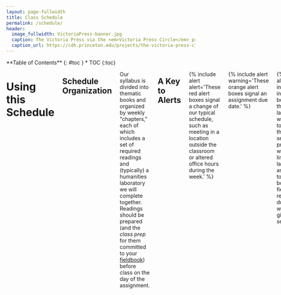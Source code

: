 ```yaml
---
layout: page-fullwidth
title: Class Schedule
permalink: /schedule/
header:
  image_fullwidth: VictoriaPress-banner.jpg
  caption: The Victoria Press via the <em>Victoria Press Circle</em> project
  caption_url: https://cdh.princeton.edu/projects/the-victoria-press-circle/
---
```


<div class="row">
<div class="medium-4 medium-push-8 columns" markdown="1">
<div class="panel radius" markdown="1">
**Table of Contents**
{: #toc }
*  TOC
{:toc}
</div>
</div><!-- /.medium-4.columns -->

<div class="medium-8 medium-pull-4 columns" markdown="1">

# Using this Schedule

## Schedule Organization

Our syllabus is divided into thematic books and organized by weekly "chapters," each of which includes a set of required readings and (typically) a humanities laboratory we will complete together. Readings should be prepared (and the *class prep* for them committed to your [fieldbook](/assignments/fieldbook)) before class on the day of the assignment.

## A Key to Alerts

{% include alert alert='These red alert boxes signal a change of our typical schedule, such as meeting in a location outside the classroom or altered office hours during the week.' %}

{% include alert warning='These orange alert boxes signal an assignment due date.' %}

{% include alert info='These information boxes signal the in-class lab that we will work on together. As the semester progresses I will add links to the lab assignments to these boxes. Your fieldbook reports are due within a week of a given lab session.' %}

-----

# Book the First &#9755; (re)Mediation

## Chapter One: Media Messages

{% include alert info='[Lab #1: Mark(it all)down](/labs/Lab1-Markdown/)' %}

## January 9

Introducing the class

## January 11

+ Marshall McLuhan, ["The Medium is the Message"](https://northeastern.alma.exlibrisgroup.com/leganto/public/01NEU_INST/citation/9006734890001401?auth=SAML) (1964)
+ Lisa Gitelman, "Introduction: Media as Historical Subjects," (to the break on page 12) from [*Always Already New: Media, History, and the Data of Culture*](https://northeastern.alma.exlibrisgroup.com/leganto/public/01NEU_INST/citation/9006734700001401?auth=SAML) (MIT Press, 2006)

## Chapter Two: Codex

{% include alert alert='Meet in the Northeastern Archives & Special Collections, 92 Snell Library (in the basement) on January 16' %}

{% include alert info='[Lab #2: Into the Archive](/labs/Lab2-Archive/)' %}

### January 16 

+ Bonnie Mak, ["Architectures of the Page"](https://northeastern.alma.exlibrisgroup.com/leganto/public/01NEU_INST/citation/9006739380001401?auth=SAML) (2011)

### January 18

+ Amaranth Borsuk, “The Book as Object” from *The Book* (2018)

## Chapter Three: Manuscript

{% include alert info='[Lab #3: Illuminating the Book](/labs/Lab3-Illuminating/)' %}

### January 23 

+ James Gleick, *The Information*, prologue-chapter 2 (pg. 3-50)
+ Ted Chiang, ["The Truth of Fact, the Truth of Feeling"](https://northeastern.alma.exlibrisgroup.com/leganto/public/01NEU_INST/citation/9006741930001401?auth=SAML) (2013)

### January 25

+ Ælfric, [Preface to his translation of Genesis](https://brandonwhawk.net/2014/07/30/aelfrics-preface-to-genesis-a-translation/) (ca. 990)
+ Geoffrey Chaucer, ["Chaucer’s Words to His Scrivener"](http://genius.com/Geoffrey-chaucer-chaucers-words-to-his-scrivener-annotated) (ca. 1380)
+ Excerpts from Johannes Trithemius, [*In Praise of Scribes*](http://misc.yarinareth.net/trithemius.html) (1492)
+ (watch) Getty Museum, ["Making Manuscripts"](https://youtu.be/nuNfdHNTv9o) (6:19)
+ (optional, but new and incredibly cool) A. Radini *et al* ["Medieval women’s early involvement in manuscript production suggested by lapis lazuli identification in dental calculus"](http://advances.sciencemag.org/content/5/1/eaau7126)

## Chapter Four: Literacy

### January 30 

+ Ellen Cushman, ["'We're Taking the Genius of Sequoyah into This Century': The Cherokee Syllabary, Peoplehood, and Perseverance"](https://northeastern.alma.exlibrisgroup.com/leganto/public/01NEU_INST/citation/9006741960001401?auth=SAML) (2011)
+ Annette Vee, “Introduction: Computer Programming as Literacy” from [*Coding Literacy: How Computer Programming is Changing Writing*](https://northeastern.alma.exlibrisgroup.com/leganto/public/01NEU_INST/citation/9006742010001401?auth=SAML) (2018)

### February 1

{% include alert warning='DUE: [Dead Media Poster Presentations](/assignments/deadmediaposter/) in class February 1' %}

-----

# Book the Second &#9755; Impression

## Chapter Five: Into the Matrix

{% include alert info='[Lab #4: Letterpress I]()' %}

### February 6

+ Amaranth Borsuk, “The Book as Content” from *The Book* (2018)
+ (watch) Stephen Fry, [*The Machine That Made Us*](http://www.veoh.com/watch/v18714625RMJnrG8x) (This video is about 1 hour long; plan accordingly!)

### February 8

+ James Gleick, *The Information* (2011), chapter 3 (pg. 51-77)
+ Adam J. Hooks, [“How to Read Like a Renaissance Reader”](http://www.adamghooks.net/2012/08/how-to-read-like-renaissance-reader.html) (2012)
+ (optional, but very useful, watch) [“Printing”](https://youtu.be/bPCiWiLu-W4) vocational film (1947) and [“Learning to Set Type”](https://youtu.be/AHrLIVeH1KM) vocational film (1940s)

## Chapter Six: Print Cultures

{% include alert info='[Lab #5: Letterpress II]()' %}

{% include alert alert='Professor Cordell away on February 15 and 20. Virtual class on February 15' %}

## February 13

+ Benjamin Franklin, [*The Autobiography of Benjamin Franklin*](https://www.gutenberg.org/files/20203/20203-h/20203-h.htm#II), Chapters 2-7 or in [this edition](https://northeastern.alma.exlibrisgroup.com/leganto/public/01NEU_INST/citation/9081706940001401?auth=SAML) without chapters (read from pg. 14 "From a child I was fond of reading" to pg. 53 "I think this was in or about the year 1729.")
+ Lisa Gitelman, “Print Culture (Other Than Codex): Job Printing and Its Importance” from [*Comparative Textual Media*](https://northeastern.alma.exlibrisgroup.com/leganto/public/01NEU_INST/citation/9007242170001401?auth=SAML) (2013)

## February 15

+ Sydney J. Shep, ["'Smiley, you’re on candid camera': Emoticons & Pre-Digital Networks"](https://northeastern.alma.exlibrisgroup.com/leganto/public/01NEU_INST/citation/9007242420001401?auth=SAML) (2011)
+ Chris Gayomali, ["How Typeface Influences the Way We Read and Think"](http://theweek.com/articles/463196/how-typeface-influences-way-read-think) (2013)
+ Lindsay Lynch, ["How I Came to Love the En Space"](http://www.theatlantic.com/technology/archive/2016/09/how-i-came-to-love-the-en-space/499337/) (2016)
+ Choose a font to research from the [Font Review Journal](http://fontreviewjournal.com/), [Typographica's Favorite Typefaces of 2017](https://typographica.org/features/our-favorite-typefaces-of-2017/), or the [Kern Your Enthusiasm series](http://hilobrow.com/tag/kern-enthusiasm/). Be ready to discuss it in class.

## Chapter Seven: Typecasting

{% include alert info='[Lab #6: Letterpress III]()' %}

{% include alert alert='Professor Cordell away on February 15 and 20. No class on February 20' %}

### February 22

+ Articles about the [Victoria Press](https://en.wikipedia.org/wiki/Victoria_Press)
    + M. M. H., ["A Ramble with Mrs. Grundy: A Visit to the Victoria Printing Press,"](https://northeastern.alma.exlibrisgroup.com/leganto/public/01NEU_INST/citation/9007242280001401?auth=SAML) *English Woman's Journal* (1860)
    + ["The Victoria Press,"](https://northeastern.alma.exlibrisgroup.com/leganto/public/01NEU_INST/citation/9007242330001401?auth=SAML) *Illustrated London News* (15 June 1861)
    + Emily Faithfull, ["Women Compositors,"](https://northeastern.alma.exlibrisgroup.com/leganto/public/01NEU_INST/citation/9007242390001401?auth=SAML) *English Woman's Journal* (1861)
+ Sarah Werner, ["Finding Women in the Printing Shop"](http://sarahwerner.net/blog/2014/10/finding-women-in-the-printing-shop/) (2014)

## Chapter Eight: Circulation

{% include alert info='[Lab #7: Bibliographical]()' %}

### February 27

+ 19th-Century Commentaries on Novel Reading:
    + ["On Novel Reading"](http://www.merrycoz.org/books/NOVELS01.xhtml) (from *The Guardian; or Youth’s Religious Instructor*, 1820)
    + ["Devouring Books"](http://www.merrycoz.org/books/DEVOURNG.xhtml) (from the *American Annals of Education*, 1835)
    + M.M. Backus, ["Novel Writers and Publishers"](http://www.merrycoz.org/books/PARLOR.xhtml) (from *Christian Parlor Magazine*, 1844)
+ Anna North, ["When Novels Were Bad for You"](http://op-talk.blogs.nytimes.com/2014/09/14/when-novels-were-bad-for-you/?_r=0) (2014)
+ Frank Furedi, ["The Media’s First Moral Panic"](http://www.frankfuredi.com/article/the_medias_first_moral_panic) (2015)

### March 1

+ James Gleick, *The Information* (2011), chapters 11 (pg. 310-323)
+ Ryan Cordell and Abby Mullen, ["'Fugitive Verses': The Circulation of Poems in Nineteenth-Century American Newspapers”](https://northeastern.alma.exlibrisgroup.com/leganto/public/01NEU_INST/citation/9007242470001401?auth=SAML) (2017)

---

# Interlude &#9755; Spring Break 

March 4-8

---

# Book the Third &#9755; Read-Write-Execute

## Chapter Nine: Algorithmical

{% include alert info='[Lab #8: Building a Bot]()' %}

### March 13

+ James Gleick, *The Information* (2011), chapters 4-6 (pg. 78-203)

### March 15

+ Vikram Chandra, ["The Beauty of Code"](https://www.theparisreview.org/blog/2014/09/05/the-beauty-of-code/) (2014)
+ [Electronic Literature Collection: Bots](http://collection.eliterature.org/3/collection-bots.html)
+ Scott B. Weingart, ["The Route of a Text Message"](http://scottbot.net/the-route-of-a-text-message/) (2019)

## Chapter Ten: Text as Data

{% include alert info='[Lab #9: Computational Reading I]()' %}

### March 20

+ Sydney Padua, [*The Thrilling Adventures of Lovelace and Babbage:  The (Mostly) True Story of the First Computer*](http://amzn.to/2iPqWRY) (2015), beginning-pg. 90

### March 22

+ Sydney Padua, [*The Thrilling Adventures of Lovelace and Babbage:  The (Mostly) True Story of the First Computer*](http://amzn.to/2iPqWRY) (2015), pg. 147-257

## Chapter Eleven: Obsolescence

{% include alert info='[Lab #10: Computational Reading II]()' %}

### March 27

+ Octave Uzanne, ["The End of Books"](https://ebooks.adelaide.edu.au/u/uzanne/octave/end/) (1894)
+ (watch) Carl Schlesinger and David Loeb Weiss, ["Farewell etaoin shrdlu"](https://vimeo.com/127605643) (1978)

### March 29

+ Lauren J. Young, Daniel Peterschmidt, and Cat Frazier, "File Not Found Series" (2017)
  + ["Ghosts in The Reels"](https://apps.sciencefriday.com/data/ghosts.html)
  + ["The Librarians Saving the Internet"](https://apps.sciencefriday.com/data/librarians.html)
  + ["Data Reawakening"](https://apps.sciencefriday.com/data/reawakening.html)
+ Craig Mod, ["Future Reading"](https://aeon.co/essays/stagnant-and-dull-can-digital-books-ever-replace-print) (2015)

## Chapter Twelve: Book Futures

{% include alert info='[Lab #11: Electronic Literature]()' %}

### April 3 

+ Jon Bois, [“What Football Will Look Like in the Future”](https://www.sbnation.com/a/17776-football/) (2017)
+ Amaranth Borsuk, “The Book as Idea” and “The Book as Interface” from *The Book* (2018)

### April 5

+ James Gleick, *The Information* (2011), chapters 14, 15, and epilogue

## Chapter Thirteen: Memory

{% include alert warning='Unessay discussion in class April 17' %}

### April 10

+ Emily St. John Mandel, [*Station Eleven*](http://amzn.to/2hSefIP), to page 115

### April 12

+ Emily St. John Mandel, [*Station Eleven*](http://amzn.to/2hSefIP), to page 228 

### April 17

+ Emily St. John Mandel, [*Station Eleven*](http://amzn.to/2hSefIP), to end